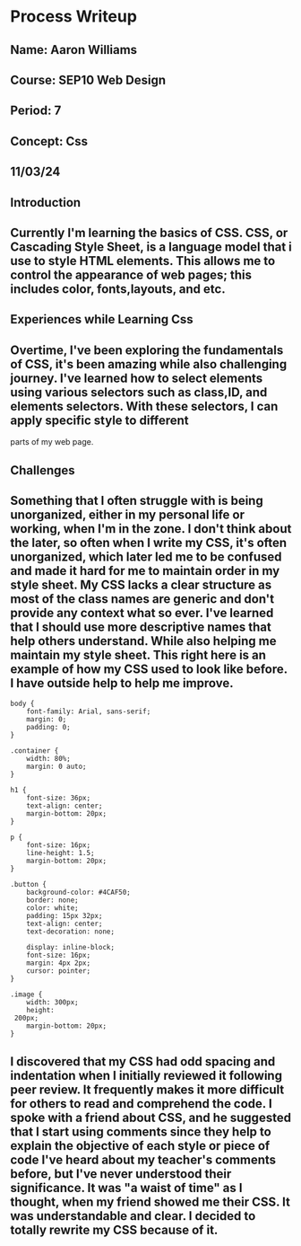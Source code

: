 # Process Writeup

## Name: Aaron Williams
## Course: SEP10 Web Design
## Period: 7
## Concept: Css
## 11/03/24

## Introduction
## Currently I'm learning the basics of CSS. CSS, or Cascading Style Sheet, is a language model that i use to style HTML elements. This allows me to control the appearance of web pages; this includes color, fonts,layouts, and etc.

## Experiences while Learning Css
## Overtime, I've been exploring the fundamentals of CSS, it's been amazing while also challenging journey. I've learned how to select elements using various selectors such as class,ID, and elements selectors. With these selectors, I can apply specific style to different 
parts of my web page.

## Challenges
## Something that I often struggle with is being unorganized, either in my personal life or working, when I'm in the zone. I don't think about the later, so often when I write my CSS, it's often unorganized, which later led me to be confused and made it hard for me to maintain order in my style sheet. My CSS lacks a clear structure as most of the class names are generic and don't provide any context what so ever. I've learned that I should use more descriptive names that help others understand. While also helping me maintain my style sheet. This right here is an example of how my CSS used to look like before. I have outside help to help me improve.
```
body {
    font-family: Arial, sans-serif;
    margin: 0;
    padding: 0;
}

.container {
    width: 80%;
    margin: 0 auto;
}

h1 {
    font-size: 36px;
    text-align: center;
    margin-bottom: 20px;
}

p {
    font-size: 16px;
    line-height: 1.5;
    margin-bottom: 20px;
}

.button {
    background-color: #4CAF50;
    border: none;
    color: white;
    padding: 15px 32px;
    text-align: center;
    text-decoration: none;   

    display: inline-block;
    font-size: 16px;
    margin: 4px 2px;
    cursor: pointer;
}

.image {
    width: 300px;
    height:   
 200px;
    margin-bottom: 20px;
}

```
## I discovered that my CSS had odd spacing and indentation when I initially reviewed it following peer review. It frequently makes it more difficult for others to read and comprehend the code. I spoke with a friend about CSS, and he suggested that I start using comments since they help to explain the objective of each style or piece of code I've heard about my teacher's comments before, but I've never understood their significance. It was "a waist of time" as I thought, when my friend showed me their CSS. It was understandable and clear. I decided to totally rewrite my CSS because of it.
